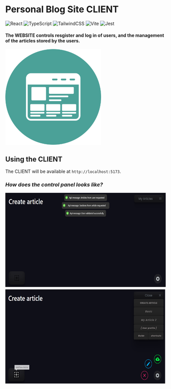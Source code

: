 # Personal Blog Site CLIENT
![React](https://img.shields.io/badge/react-%2320232a.svg?style=for-the-badge&logo=react&logoColor=%2361DAFB) ![TypeScript](https://img.shields.io/badge/typescript-%23007ACC.svg?style=for-the-badge&logo=typescript&logoColor=white) ![TailwindCSS](https://img.shields.io/badge/tailwindcss-%2338B2AC.svg?style=for-the-badge&logo=tailwind-css&logoColor=white) ![Vite](https://img.shields.io/badge/vite-%23646CFF.svg?style=for-the-badge&logo=vite&logoColor=white)  ![Jest](https://img.shields.io/badge/Jest-323330?style=for-the-badge&logo=Jest&logoColor=white) 

#### **The WEBSITE controls resgister and log in of users, and the management of the articles stored by the users.**

<img alt="Website Logo" src="https://github.com/austinbrage/personal-blog-client/blob/main/public/blog-Icon.png" width="300" height="300">

## Using the CLIENT

The CLIENT will be available at `http://localhost:5173`.

### _**How does the control panel looks like?**_

<img alt="Website Logo" src="https://github.com/austinbrage/personal-blog-client/blob/main/public/dashboard-1.png" width="600" height="300">

<img alt="Website Logo" src="https://github.com/austinbrage/personal-blog-client/blob/main/public/dashboard-2.png" width="600" height="300">
